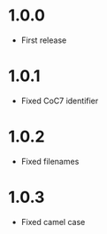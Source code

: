 # 1.0.0
- First release

# 1.0.1
- Fixed CoC7 identifier

# 1.0.2
- Fixed filenames

# 1.0.3
- Fixed camel case

